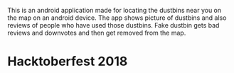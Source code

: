 This is an android application made for locating the dustbins near you on the map on an android device.
The app shows picture of dustbins and also reviews of people who have used those dustbins.
Fake dustbin gets bad reviews and downvotes and then get removed from the map.
# Hacktoberfest 2018

